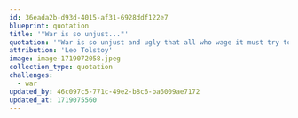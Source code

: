 ```yaml
---
id: 36eada2b-d93d-4015-af31-6928ddf122e7
blueprint: quotation
title: '"War is so unjust..."'
quotation: '"War is so unjust and ugly that all who wage it must try to stifle the voice of conscience within themselves."'
attribution: 'Leo Tolstoy'
image: image-1719072058.jpeg
collection_type: quotation
challenges:
  - war
updated_by: 46c097c5-771c-49e2-b8c6-ba6009ae7172
updated_at: 1719075560
---
```


